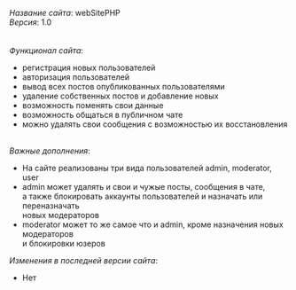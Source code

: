 <i>Название сайта</i>: webSitePHP<br/>
<i>Версия</i>: 1.0<br/>
<br/>
<br/>
<i>Функционал сайта</i>:
<ul>
    <li> регистрация новых пользователей</li>
    <li> авторизация пользователей</li>
    <li> вывод всех постов опубликованных пользователями</li>
    <li> удаление собственных постов и добавление новых</li>
    <li> возможность поменять свои данные</li>
    <li> возможность общаться в публичном чате</li>
    <li> можно удалять свои сообщения с возможностью их восстановления</li>
</ul>
<br/>
<i>Важные дополнения</i>:
<ul>
    <li> На сайте реализованы три вида пользователей admin, moderator, user</li>
    <li> admin может удалять и свои и чужые посты, сообщения в чате,<br/>
         а также блокировать аккаунты пользователей и назначать или переназначать<br/>
         новых модераторов</li>
    <li> moderator может то же самое что и admin, кроме назначения новых модераторов<br/>
         и блокировки юзеров</li>
</ul>
<i>Изменения в последней версии сайта</i>:
<ul>
    <li>Нет</li>
</ul>